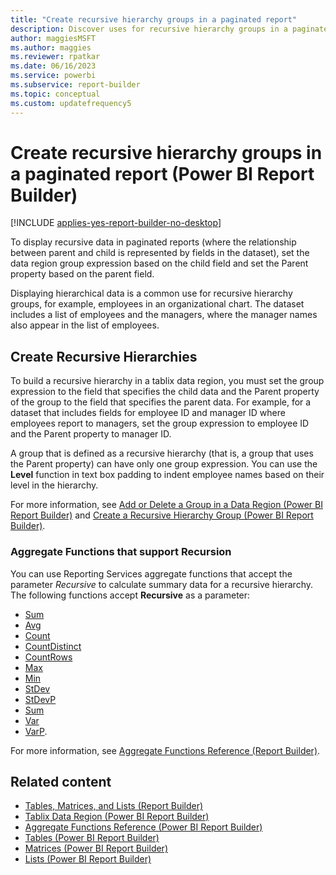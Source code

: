 ```yaml
---
title: "Create recursive hierarchy groups in a paginated report"
description: Discover uses for recursive hierarchy groups in a paginated report in Report Builder. Display hierarchical data such as employees in an organizational chart.
author: maggiesMSFT
ms.author: maggies
ms.reviewer: rpatkar
ms.date: 06/16/2023
ms.service: powerbi
ms.subservice: report-builder
ms.topic: conceptual
ms.custom: updatefrequency5
---
```

# Create recursive hierarchy groups in a paginated report (Power BI Report Builder)

[!INCLUDE [applies-yes-report-builder-no-desktop](../../includes/applies-yes-report-builder-no-desktop.md)]

To display recursive data in paginated reports (where the relationship between parent and child is represented by fields in the dataset), set the data region group expression based on the child field and set the Parent property based on the parent field.

Displaying hierarchical data is a common use for recursive hierarchy groups, for example, employees in an organizational chart. The dataset includes a list of employees and the managers, where the manager names also appear in the list of employees.

## Create Recursive Hierarchies

To build a recursive hierarchy in a tablix data region, you must set the group expression to the field that specifies the child data and the Parent property of the group to the field that specifies the parent data. For example, for a dataset that includes fields for employee ID and manager ID where employees report to managers, set the group expression to employee ID and the Parent property to manager ID.

A group that is defined as a recursive hierarchy (that is, a group that uses the Parent property) can have only one group expression. You can use the **Level** function in text box padding to indent employee names based on their level in the hierarchy.

For more information, see [Add or Delete a Group in a Data Region (Power BI Report Builder)](../report-design/add-delete-group-data-region-report-builder.md) and  [Create a Recursive Hierarchy Group (Power BI Report Builder)](/sql/reporting-services/report-design/create-a-recursive-hierarchy-group-report-builder-and-ssrs).

### Aggregate Functions that support Recursion

You can use Reporting Services aggregate functions that accept the parameter *Recursive* to calculate summary data for a recursive hierarchy. The following functions accept **Recursive** as a parameter:

- [Sum](/sql/reporting-services/report-design/report-builder-functions-sum-function)
- [Avg](/sql/reporting-services/report-design/report-builder-functions-avg-function)
- [Count](/sql/reporting-services/report-design/report-builder-functions-count-function)
- [CountDistinct](/sql/reporting-services/report-design/report-builder-functions-countdistinct-function)
- [CountRows](/sql/reporting-services/report-design/report-builder-functions-countrows-function)
- [Max](/sql/reporting-services/report-design/report-builder-functions-max-function)
- [Min](/sql/reporting-services/report-design/report-builder-functions-min-function)
- [StDev](/sql/reporting-services/report-design/report-builder-functions-stdev-function)
- [StDevP](/sql/reporting-services/report-design/report-builder-functions-stdevp-function)
- [Sum](/sql/reporting-services/report-design/report-builder-functions-sum-function)
- [Var](/sql/reporting-services/report-design/report-builder-functions-var-function)
- [VarP](/sql/reporting-services/report-design/report-builder-functions-varp-function).

For more information, see [Aggregate Functions Reference (Report Builder)](/sql/reporting-services/report-design/report-builder-functions-aggregate-functions-reference).

## Related content

- [Tables, Matrices, and Lists (Report Builder)](/sql/reporting-services/report-design/tables-matrices-and-lists-report-builder-and-ssrs)
- [Tablix Data Region (Power BI Report Builder)](../../paginated-reports/report-builder-tables-matrices-lists.md)
- [Aggregate Functions Reference (Power BI Report Builder)](/sql/reporting-services/report-design/report-builder-functions-aggregate-functions-reference)
- [Tables (Power BI Report Builder)](/sql/reporting-services/report-design/tables-report-builder-and-ssrs)
- [Matrices (Power BI Report Builder)](/sql/reporting-services/report-design/create-a-matrix-report-builder-and-ssrs)
- [Lists (Power BI Report Builder)](/sql/reporting-services/report-design/create-invoices-and-forms-with-lists-report-builder-and-ssrs)
